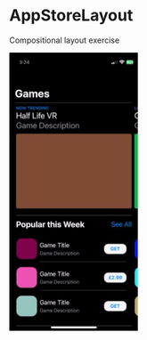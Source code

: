 # AppStoreLayout
Compositional layout exercise


![](https://github.com/Salubrejoe/AppStoreLayout/blob/main/AppStoreLayout/First.GIF)

